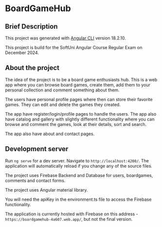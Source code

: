 # BoardGameHub

## Brief Description
This project was generated with [Angular CLI](https://github.com/angular/angular-cli) version 18.2.10.

This project is build for the SoftUni Angular Course Regular Exam on December 2024.

## About the project
The idea of the project is to be a board game enthusiasts hub. This is a web app where you can browse board games, create them, add them to your personal collection and comment something about them.

The users have personal profile pages where then can store their favorite games. They can edit and delete the games they created.

The app have register/login/profile pages to handle the users. The app also have catalog and gallery with slightly different functionality where you can browse and comment the games, look at their details, sort and search.

The app also have about and contact pages.

## Development server
Run `ng serve` for a dev server. Navigate to `http://localhost:4200/`. The application will automatically reload if you change any of the source files.

The project uses Firebase Backend and Database for users, boardgames, comments and contact forms.

The project uses Angular material library.

You will need the apiKey in the environment.ts file to access the Firebase functionality.

The application is currently hosted with Firebase on this address - `https://boardgamehub-4a607.web.app/`, but not the final version.
## 